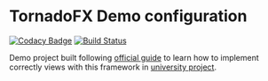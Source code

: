 # TornadoFX Demo configuration #

[![Codacy Badge](https://api.codacy.com/project/badge/Grade/9f3e9ab8023449b4a8f7d8a6aaa12c4a)](https://app.codacy.com/app/NiccoMlt/tornadofx-demo?utm_source=github.com&utm_medium=referral&utm_content=NiccoMlt/tornadofx-demo&utm_campaign=Badge_Grade_Settings)
[![Build Status](https://travis-ci.com/NiccoMlt/tornadofx-demo.svg?branch=master)](https://travis-ci.com/NiccoMlt/tornadofx-demo)

Demo project built following [official guide](https://edvin.gitbooks.io/tornadofx-guide/) to learn how to implement correctly views with this framework in [university project](https://gitlab.com/abra-team/sim-scala-bim/).
